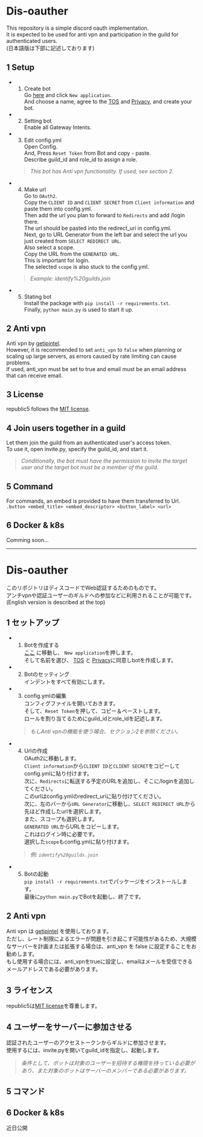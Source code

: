 # Dis-oauther

This repository is a simple discord oauth implementation.<br/>
It is expected to be used for anti vpn and participation in the guild for authenticated users.<br/>
(日本語版は下部に記述しております)

## 1 Setup

- 1. Create bot <br/>
  Go [here](https://discord.com/developers/applications) and click `New application`. <br/>
  And choose a name, agree to the [TOS](https://discord.com/developers/docs/policies-and-agreements/terms-of-service) and [Privacy](https://discord.com/developers/docs/policies-and-agreements/developer-policy), and create your bot.
  
- 2. Setting bot <br/>
  Enable all Gateway Intents.
  
- 3. Edit config.yml <br/>
  Open Config.<br/>
  And, Press `Reset Token` from Bot and copy - paste.<br/>
  Describe guild_id and role_id to assign a role.<br/>
  > _This bot has Anti vpn functionality. If used, see section 2._
 
- 4. Make url <br/>
  Go to `OAuth2`.<br/>
  Copy the `CLIENT ID` and `CLIENT SECRET` from `Client information` and paste them into config.yml.<br/>
  Then add the url you plan to forward to `Redirects` and add /login there.<br/>
  The url should be pasted into the redirect_uri in config.yml.<br/>
  Next, go to URL Generator from the left bar and select the url you just created from `SELECT REDIRECT URL`.<br/>
  Also select a scope.<br/>
  Copy the URL from the `GENERATED URL`.<br/>
  This is important for login.<br/>
  The selected `scope` is also stuck to the config.yml.<br/>
  > _Example: identify%20guilds.join_
  
- 5.  Stating bot<br/>
  Install the package with `pip install -r requirements.txt`.<br/>
  Finally, `python main.py` is used to start it up.
  
## 2 Anti vpn
Anti vpn by [getipintel](https://www.getipintel.net/).<br/>
However, it is recommended to set `anti_vpn` to `false` when planning or scaling up large servers, as errors caused by rate limiting can cause problems.<br/>
If used, anti_vpn must be set to true and email must be an email address that can receive email.

## 3 License
republic5 follows the [MIT license](https://github.com/republic5/dis-oauther/blob/main/LICENSE).

## 4 Join users together in a guild
  Let them join the guild from an authenticated user's access token.<br/>
  To use it, open invite.py, specify the guild_id, and start it.<br/>
  > _Conditionally, the bot must have the permission to invite the target user and the target bot must be a member of the guild._

## 5 Command
For commands, an embed is provided to have them transferred to Url.
`.button <embed_title> <embed_descriptor> <button_label> <url>`

## 6 Docker & k8s
Comming soon...

<hr>

# Dis-oauther

このリポジトリはディスコードでWeb認証するためのものです。<br/>
アンチvpnや認証ユーザーのギルドへの参加などに利用されることが可能です。<br/>
(English version is described at the top)

## 1 セットアップ

- 1. Botを作成する<br/>
  [ここ](https://discord.com/developers/applications) に移動し、 `New application`を押します。<br/>
  そして名前を選び、 [TOS](https://discord.com/developers/docs/policies-and-agreements/terms-of-service) と [Privacy](https://discord.com/developers/docs/policies-and-agreements/developer-policy)に同意しbotを作成します。
  
- 2. Botのセッティング<br/>
  インデントをすべて有効にします。
  
- 3. config.ymlの編集 <br/>
  コンフィグファイルを開いておきます。<br/>
  そして、`Reset Token`を押して、コピー＆ペーストします。<br/>
  ロールを割り当てるためにguild_idとrole_idを記述します。<br/>
  > _もしAnti vpnの機能を使う場合、セクション2を参照ください。_
 
- 4. Urlの作成 <br/>
  OAuth2に移動します。<br/>
  `Client information`から`CLIENT ID`と`CLIENT SECRET`をコピーしてconfig.ymlに貼り付けます。<br/>
  次に、`Redirects`に転送する予定のURLを追加し、そこに/loginを追加してください。<br/>
  このurlはconfig.ymlのredirect_uriに貼り付けてください。<br/>
  次に、左のバーから`URL Generator`に移動し、`SELECT REDIRECT URL`から先ほど作成したurlを選択します。<br/>
  また、スコープも選択します。<br/>
  `GENERATED URL`からURLをコピーします。<br/>
  これはログイン時に必要です。<br/>
  選択した`scope`もconfig.ymlに貼り付けます。<br/>
  > _例: `identify%20guilds.join`_
  
- 5.  Botの起動<br/>
  `pip install -r requirements.txt`でパッケージをインストールします。<br/>
  最後に`python main.py`でBotを起動し、終了です。
  
## 2 Anti vpn
Anti vpn は [getipintel](https://www.getipintel.net/) を使用しております。<br/>
ただし、レート制限によるエラーが問題を引き起こす可能性があるため、大規模なサーバーを計画または拡張する場合は、anti_vpn を false に設定することをお勧めします。<br/>
もし使用する場合には、anti_vpnをtrueに設定し、emailはメールを受信できるメールアドレスである必要があります。

## 3 ライセンス
republic5は[MIT license](https://github.com/republic5/dis-oauther/blob/main/LICENSE)を尊重します。

## 4 ユーザーをサーバーに参加させる
認証されたユーザーのアクセストークンからギルドに参加させます。<br/>
使用するには、invite.pyを開いてguild_idを指定し、起動します。
> _条件として、ボットは対象のユーザーを招待する権限を持っている必要があり、また対象のボットはサーバーのメンバーである必要があります。_

## 5 コマンド


## 6 Docker & k8s
近日公開
